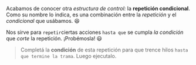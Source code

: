 <gs-attire attire-url="https://raw.githubusercontent.com/MumukiProject/mumuki-guia-gobstones-repeticion-condicional-ii-kids/master/assets/attires/config_1538410692480.json"></gs-attire>

<gs-toolbox toolbox-url="https://raw.githubusercontent.com/MumukiProject/mumuki-guia-gobstones-repeticion-condicional-kids/master/assets/toolbox.xml">
</gs-toolbox>

Acabamos de conocer otra _estructura de control:_ la **repetición condicional**. Como su nombre lo indica, es una combinación entre la _repetición_ y el _condicional_ que usábamos. :satisfied:

Nos sirve para `repetir`ciertas acciones `hasta que` se cumpla _la condición_ que _corte_ la repetición. ¡Probémosla! :smiley: 

> Completá la **condición** de esta repetición para que trence hilos `hasta que termine la trama`. Luego ejecutalo. 